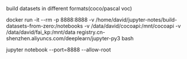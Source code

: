 build datasets in different formats(coco/pascal voc)

docker run -it --rm -p 8888:8888 -v /home/david/jupyter-notes/build-datasets-from-zero:/notebooks -v /data/david/cocoapi:/mnt/cocoapi -v /data/david/fai_kp:/mnt/data registry.cn-shenzhen.aliyuncs.com/deeplearn/jupyter-py3 bash

jupyter notebook --port=8888 --allow-root
